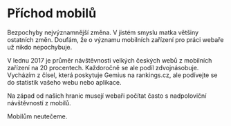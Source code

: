 # Příchod mobilů

Bezpochyby nejvýznamnější změna. V jistém smyslu matka většiny ostatních změn. Doufám, že o významu mobilních zařízení pro práci webaře už nikdo nepochybuje. 

V lednu 2017 je průměr návštěvnosti velkých českých webů z mobilních zařízení na 20 procentech. Každoročně se ale podíl zdvojnásobuje. Vycházím z čísel, která poskytuje Gemius na rankings.cz, ale podívejte se do statistik vašeho webu nebo aplikace.

Na západ od našich hranic musejí webaři počítat často s nadpoloviční návštěvností z mobilů. 

Mobilům neutečeme.

